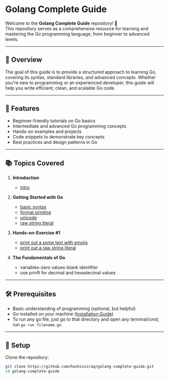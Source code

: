 # Golang Complete Guide

Welcome to the **Golang Complete Guide** repository! 🎉  
This repository serves as a comprehensive resource for learning and mastering the Go programming language, from beginner to advanced levels.

---

## 📖 Overview

The goal of this guide is to provide a structured approach to learning Go, covering its syntax, standard libraries, and advanced concepts. Whether you're new to programming or an experienced developer, this guide will help you write efficient, clean, and scalable Go code.

---

## 🚀 Features

- Beginner-friendly tutorials on Go basics
- Intermediate and advanced Go programming concepts
- Hands-on examples and projects
- Code snippets to demonstrate key concepts
- Best practices and design patterns in Go

---

## 📚 Topics Covered

1. **Introduction**
   - [intro](01.%20Introduction/intro.md)

2. **Getting Started with Go**
   - [basic syntax](02.%20Getting%20Started%20With%20Go/1_basic_syntax.go)
   - [format printing](02.%20Getting%20Started%20With%20Go/2_format_printing.go)
   - [unicode](02.%20Getting%20Started%20With%20Go/3_unicode.go)
   - [raw string literal](02.%20Getting%20Started%20With%20Go/4_raw_string_literal.GO)

3. **Hands-on-Exercise #1**
   - [print out a some text with emojis](03.%20Hands-on-Exercise%20#1/1_text-with-emoji.go)
   - [print out a raw string literal](03.%20Hands-on-Exercise%20#1/2_raw-string-literal.go)

4. **The Fundamentals of Go**
   - variables-zero values-blank identifier
   - use prinft for decimal and hexadecimal values

---

## 🛠 Prerequisites

- Basic understanding of programming (optional, but helpful)
- Go installed on your machine ([Installation Guide](https://go.dev/doc/install))
- To run any go file, just go to that directory and open any terminal/cmd, run `go run filename.go`

---

## 🔧 Setup

Clone the repository:
   ```bash
   git clone https://github.com/hashinisraq/golang-complete-guide.git
   cd golang-complete-guide

